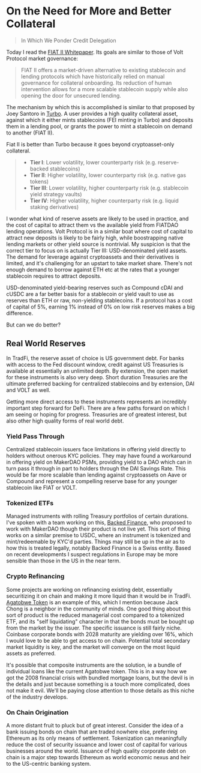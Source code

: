 # On the Need for More and Better Collateral
> In Which We Ponder Credit Delegation

Today I read the [FIAT II Whitepaper](https://fiatdao.notion.site/External-FIAT-II-A-Permissionless-Credit-Marketplace-523444f528a0486e9a1adbe72c584e4a). Its goals are similar to those of Volt Protocol market governance:

>FIAT II offers a market-driven alternative to existing stablecoin and lending protocols which have historically relied on manual governance for collateral onboarding. Its reduction of human intervention allows for a more scalable stablecoin supply while also opening the door for unsecured lending.

The mechanism by which this is accomplished is similar to that proposed by Joey Santoro in [Turbo](https://medium.com/fei-protocol/the-tribe-dao-strongly-believes-that-a-healthy-and-thriving-defi-ecosystem-needs-a-robust-platform-b1faea700dfa). A user provides a high quality collateral asset, against which it either mints stablecoins (FEI minting in Turbo) and deposits them in a lending pool, or grants the power to mint a stablecoin on demand to another (FIAT II).

Fiat II is better than Turbo because it goes beyond cryptoasset-only collateral.

>- **Tier I**: Lower volatility, lower counterparty risk (e.g. reserve-backed stablecoins)
>- **Tier II**: Higher volatility, lower counterparty risk (e.g. native gas tokens)
>- **Tier III**: Lower volatility, higher counterparty risk (e.g. stablecoin yield strategy vaults)
>- **Tier IV**: Higher volatility, higher counterparty risk (e.g. liquid staking derivatives)

I wonder what kind of reserve assets are likely to be used in practice, and the cost of capital to attract them vs the available yield from FIATDAO lending operations. Volt Protocol is in a similar boat where cost of capital to attract new deposits is likely to be fairly high, while boostrapping native lending markets or other yield source is nontrivial. My suspicion is that the correct tier to focus on is actually Tier III: USD-denominated yield assets. The demand for leverage against cryptoassets and their derivatives is limited, and it's challenging for an upstart to take market share. There's not enough demand to borrow against ETH etc at the rates that a younger stablecoin requires to attract deposits.

USD-denominated yield-bearing reserves such as Compound cDAI and cUSDC are a far better basis for a stablecoin or yield vault to use as reserves than ETH or raw, non-yielding stablecoins. If a protocol has a cost of capital of 5%, earning 1% instead of 0% on low risk reserves makes a big difference.

But can we do better?

## Real World Reserves

In TradFi, the reserve asset of choice is US government debt. For banks with access to the Fed discount window, credit against US Treasuries is available at essentially an unlimited depth. By extension, the open market for these instruments is also very deep. Short duration Treasuries are the ultimate preferred backing for centralized stablecoins and by extension, DAI and VOLT as well.

Getting more direct access to these instruments represents an incredibly important step forward for DeFi. There are a few paths forward on which I am seeing or hoping for progress. Treasuries are of greatest interest, but also other high quality forms of real world debt.

### Yield Pass Through

Centralized stablecoin issuers face limitations in offering yield directly to holders without onerous KYC policies. They may have found a workaround in offering yield on MakerDAO PSMs, providing yield to a DAO which can in turn pass it through in part to holders through the DAI Savings Rate. This would be far more scalable than lending against cryptoassets on Aave or Compound and represent a compelling reserve base for any younger stablecoin like FIAT or VOLT.

### Tokenized ETFs

Managed instruments with rolling Treasury portfolios of certain durations. I've spoken with a team working on this, [Backed Finance](https://backed.fi), who proposed to work with MakerDAO though their product is not live yet. This sort of thing works on a similar premise to USDC, where an instrument is tokenized and mint/redeemable by KYC'd parties. Things may still be up in the air as to how this is treated legally, notably Backed Finance is a Swiss entity. Based on recent developments I suspect regulations in Europe may be more sensible than those in the US in the near term.

### Crypto Refinancing

Some projects are working on refinancing existing debt, essentially securitizing it on chain and making it more liquid than it would be in TradFi. [Agatobwe Token](https://www.agatobwe.eco) is an example of this, which I mention because Jack Chong is a neighbor in the community of minds. One good thing about this sort of product is the reduced managerial cost compared to a tokenized ETF, and its "self liquidating" character in that the bonds must be bought up from the market by the issuer. The specific issuance is still fairly niche. Coinbase corporate bonds with 2028 maturity are yielding over 16%, which I would love to be able to get access to on chain. Potential total secondary market liquidity is key, and the market will converge on the most liquid assets as preferred.

It's possible that composite instruments are the solution, ie a bundle of individual loans like the current Agatobwe token. This is in a way how we got the 2008 financial crisis with bundled mortgage loans, but the devil is in the details and just because something is a touch more complicated, does not make it evil. We'll be paying close attention to those details as this niche of the industry develops.

### On Chain Origination

A more distant fruit to pluck but of great interest. Consider the idea of a bank issuing bonds on chain that are traded nowhere else, preferring Ethereum as its only means of settlement. Tokenization can meaningfully reduce the cost of security issuance and lower cost of capital for various businesses around the world. Issuance of high quality corporate debt on chain is a major step towards Ethereum as world economic nexus and heir to the US-centric banking system.